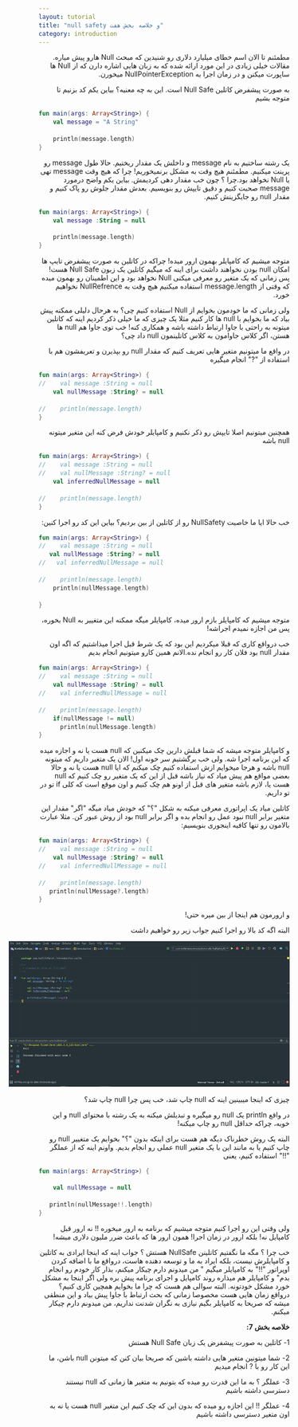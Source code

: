 ```yaml
---
layout: tutorial
title: "null safety و خلاصه بخش هفت"
category: introduction
---
```



<div dir="rtl" markdown="1">



مطمئنم تا الان اسم خطای میلیارد دلاری رو شنیدین که مبحث Null هارو پیش میاره. مقالات خیلی زیادی در این مورد ارائه شده که به زبان هایی اشاره دارن که از Null ها ساپورت میکنن و در زمان اجرا به NullPointerException میخورن. 

به صورت پیشفرض کاتلین Null Safe است. این به چه معنیه؟ بیاین یکم کد بزنیم تا متوجه بشیم

</div>

```kotlin
fun main(args: Array<String>) {
    val message = "A String"

    println(message.length)
}
```

<div dir="rtl" markdown="1">

یک رشته ساختیم به نام message و داخلش یک مقدار ریختیم. حالا طول message رو پرینت میکنیم. مطمئنم هیچ وقت به مشکل برنمیخوریم! چرا که هیچ وقت message تهی یا Null نخواهد بود.چرا ؟ چون خب مقدار دهی کردیمش. بیاین یکم واضح درمورد message صحبت کنیم و دقیق تایپش رو بنویسیم. بعدش مقدار جلوش رو پاک کنیم و مقدار null رو جایگزینش کنیم.

</div>

```kotlin
fun main(args: Array<String>) {
    val message :String = null

    println(message.length)
}
```

<div dir="rtl" markdown="1">

متوجه میشیم که کامپایلر بهمون ارور میده! چراکه در کاتلین به صورت پیشفرض تایپ ها امکان null بودن نخواهند داشت برای اینه که میگیم کاتلین یک زبون Null Safe هست! پس زمانی که یک متغیر رو معرفی میکنی Null نخواهد بود و این اطمینان رو بهمون میده که وقتی از message.length استفاده میکنیم هیچ وقت به NullRefrence نخواهیم خورد.

ولی زمانی که ما خودمون بخوایم از Null استفاده کنیم چی؟ به هرحال دلیلی ممکنه پیش بیاد که ما بخوایم با null ها کار کنیم مثلا یک چیزی که ما خیلی ذکر کردیم اینه که کاتلین میتونه به راحتی با جاوا ارتباط داشته باشه و همکاری کنه! خب توی جاوا هم null ها هستن، اگر کلاس جاوامون به کلاس کاتلینمون null داد چی؟

در واقع ما میتونیم متغیر هایی تعریف کنیم که مقدار null رو بپذیرن و تعریفشون هم با استفاده از "?" انجام میگیره

</div>

```kotlin
fun main(args: Array<String>) {
//    val message :String = null
    val nullMessage :String? = null

//    println(message.length)
}
```

<div dir="rtl" markdown="1">

همچنین میتونیم اصلا تایپش رو ذکر نکنیم و کامپایلر خودش فرض کنه این متغیر میتونه null باشه

</div>

```kotlin
fun main(args: Array<String>) {
//    val message :String = null
//    val nullMessage :String? = null
    val inferredNullMessage = null

//    println(message.length)
}
```

<div dir="rtl" markdown="1">

خب حالا ایا ما خاصیت NullSafety رو از کاتلین از بین بردیم؟ بیاین این کد رو اجرا کنین:

</div>

```kotlin
fun main(args: Array<String>) {
//    val message :String = null
   val nullMessage :String? = null
//   val inferredNullMessage = null

//    println(message.length)
    println(nullMessage.length)

}
```

<div dir="rtl" markdown="1">

متوجه میشیم که کامپایلر بازم ارور میده، کامپایلر میگه ممکنه این متغییر به Null بخوره، پس من اجازه نمیدم اجراشه!

خب درواقع کاری که قبلا میکردیم این بود که یک شرط قبل اجرا میذاشتیم که اگه اون مقدار null بود فلان کار رو انجام نده.الانم همین کارو میتونیم انجام بدیم

</div>

```kotlin
fun main(args: Array<String>) {
//    val message :String = null
    val nullMessage :String? = null
//    val inferredNullMessage = null

//    println(message.length)
    if(nullMessage != null)
      println(nullMessage.length)
}
```

<div dir="rtl" markdown="1">

و کامپایلر متوجه میشه که شما قبلش دارین چک میکنین که null هست یا نه و اجازه میده که این برنامه اجرا شه. ولی خب برگشتیم سر خونه اول! الان یک متغیر داریم که میتونه null باشه و هرجا میخوایم ازش استفاده کنیم چک میکنم که ایا null هست یا نه و حالا بعضی مواقع هم پیش میاد که نیاز باشه قبل از این که یک متغیر رو چک کنیم که null هست یا، لازم باشه متغیر های قبل از اونو هم چک کنیم و اون موقع است که کلی if تو در تو داریم.

کاتلین میاد یک اپراتوری معرفی میکنه به شکل "؟" که خودش میاد میگه "اگر" مقدار این متغیر برابر null نبود عمل رو انجام بده و اگر برابر null بود از روش عبور کن. مثلا عبارت بالامون رو تنها کافیه اینجوری بنویسیم:

</div>

```kotlin
fun main(args: Array<String>) {
//    val message :String = null
    val nullMessage :String? = null
//    val inferredNullMessage = null

//    println(message.length)
   println(nullMessage?.length)
}
```

<div dir="rtl" markdown="1">

و ارورمون هم اینجا از بین میره حتی!

البته اگه کد بالا رو اجرا کنیم جواب زیر رو خواهیم داشت

<p style="width: calc(100% + 60px);">
<img src="/assets/img/introduction/null-safety-and-summary/result-1.PNG" />
</p>

چیزی که اینجا میبینین اینه که null چاپ شد، خب پس چرا null چاپ شد؟

در واقع println یک null رو میگیره و تبدیلش میکنه به یک رشته با محتوای null و این خوبه، چراکه حداقل null رو چاپ میکنه!

البته یک روش خطرناک دیگه هم هست برای اینکه بدون "؟"  بخوایم یک متغییر null رو چاپ کنیم یا به مانند این با یک متغیر null عملی رو انجام بدیم. واونم اینه که از عملگر "!!" استفاده کنیم، یعنی

</div>

```kotlin
fun main(args: Array<String>) {

    val nullMessage = null

   println(nullMessage!!.length)
}
```

<div dir="rtl" markdown="1">

ولی وقتی این رو اجرا کنیم متوجه میشیم که برنامه به ارور میخوره !! نه ارور قبل کامپایل نه! بلکه ارور در زمان اجرا! همون ارور ها که باعث ضرر ملیون دلاری میشه! 

خب چرا ؟ مگه ما نگفتیم کاتلینن NullSafe هستش ؟ جواب اینه که اینجا ایرادی به کاتلین و کامپایلرش نیست، بلکه ایراد به ما و توسعه دهنده هاست، درواقع ما با اضافه کردن اوپراتور "!!" به کامپایلر میگیم " من میدونم دارم چیکار میکنم، بذار کار خودم رو انجام بدم" و کامپایلر هم میذاره روند کامپایل و اجرای برنامه پیش بره ولی اگر اینجا به مشکل خورد مشکل خودتونه. البته سوالی هم هست که چرا ما بخوایم همچین کاری کنیم؟ درواقع زمان هایی هست مخصوصا زمانی که بحث ارتباط با جاوا پیش بیاد و این منطقی میشه که صریحا به کامپایلر بگیم نیازی به نگران شدنت نداریم، من میدونم دارم چیکار میکنم.

**خلاصه بخش 7:**

1-	کاتلین به صورت پیشفرض یک زبان Null Safe هستش

2-	شما میتونین متغیر هایی داشته باشین که صریحا بیان کنن که میتونن null باشن، ما این کار رو با ? انجام میدیم

3-	عملگر ؟ به ما این قدرت رو میده که بتونیم به متغیر ها زمانی که null نیستند دسترسی داشته باشیم

4-	عملگر !! این اجازه رو میده که بدون این که چک کنیم این متغیر null هست یا نه به اون متغیر دسترسی داشته باشیم


</div>


